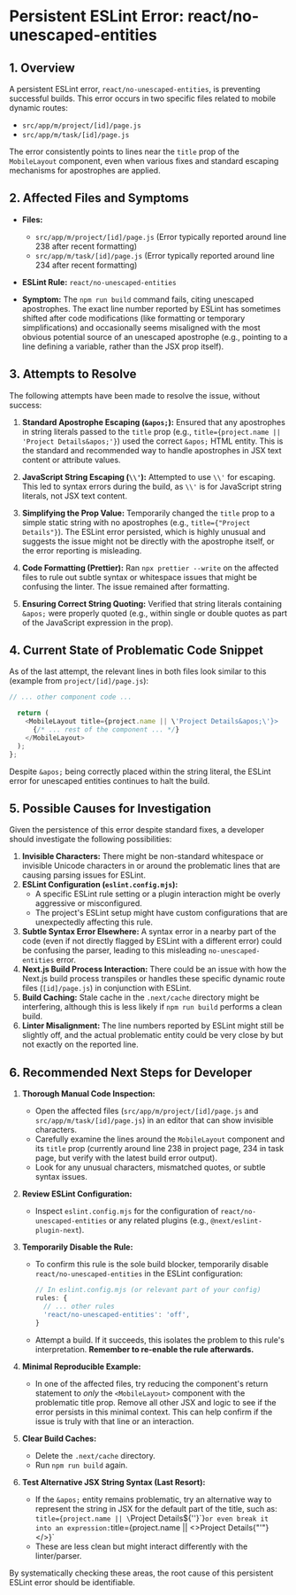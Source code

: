 # Persistent ESLint Error: react/no-unescaped-entities

## 1. Overview

A persistent ESLint error, `react/no-unescaped-entities`, is preventing successful builds. This error occurs in two specific files related to mobile dynamic routes:

- `src/app/m/project/[id]/page.js`
- `src/app/m/task/[id]/page.js`

The error consistently points to lines near the `title` prop of the `MobileLayout` component, even when various fixes and standard escaping mechanisms for apostrophes are applied.

## 2. Affected Files and Symptoms

- **Files:**
    - `src/app/m/project/[id]/page.js` (Error typically reported around line 238 after recent formatting)
    - `src/app/m/task/[id]/page.js` (Error typically reported around line 234 after recent formatting)

- **ESLint Rule:** `react/no-unescaped-entities`

- **Symptom:** The `npm run build` command fails, citing unescaped apostrophes. The exact line number reported by ESLint has sometimes shifted after code modifications (like formatting or temporary simplifications) and occasionally seems misaligned with the most obvious potential source of an unescaped apostrophe (e.g., pointing to a line defining a variable, rather than the JSX prop itself).

## 3. Attempts to Resolve

The following attempts have been made to resolve the issue, without success:

1.  **Standard Apostrophe Escaping (`&apos;`):**
    Ensured that any apostrophes in string literals passed to the `title` prop (e.g., `title={project.name || 'Project Details&apos;'}`) used the correct `&apos;` HTML entity. This is the standard and recommended way to handle apostrophes in JSX text content or attribute values.

2.  **JavaScript String Escaping (`\\'`):**
    Attempted to use `\\'` for escaping. This led to syntax errors during the build, as `\\'` is for JavaScript string literals, not JSX text content.

3.  **Simplifying the Prop Value:**
    Temporarily changed the `title` prop to a simple static string with no apostrophes (e.g., `title={"Project Details"}`). The ESLint error persisted, which is highly unusual and suggests the issue might not be directly with the apostrophe itself, or the error reporting is misleading.

4.  **Code Formatting (Prettier):**
    Ran `npx prettier --write` on the affected files to rule out subtle syntax or whitespace issues that might be confusing the linter. The issue remained after formatting.

5.  **Ensuring Correct String Quoting:**
    Verified that string literals containing `&apos;` were properly quoted (e.g., within single or double quotes as part of the JavaScript expression in the prop).

## 4. Current State of Problematic Code Snippet

As of the last attempt, the relevant lines in both files look similar to this (example from `project/[id]/page.js`):

```javascript
// ... other component code ...

  return (
    <MobileLayout title={project.name || \'Project Details&apos;\'}>
      {/* ... rest of the component ... */}
    </MobileLayout>
  );
};
```

Despite `&apos;` being correctly placed within the string literal, the ESLint error for unescaped entities continues to halt the build.

## 5. Possible Causes for Investigation

Given the persistence of this error despite standard fixes, a developer should investigate the following possibilities:

1.  **Invisible Characters:** There might be non-standard whitespace or invisible Unicode characters in or around the problematic lines that are causing parsing issues for ESLint.
2.  **ESLint Configuration (`eslint.config.mjs`):**
    -   A specific ESLint rule setting or a plugin interaction might be overly aggressive or misconfigured.
    -   The project's ESLint setup might have custom configurations that are unexpectedly affecting this rule.
3.  **Subtle Syntax Error Elsewhere:** A syntax error in a nearby part of the code (even if not directly flagged by ESLint with a different error) could be confusing the parser, leading to this misleading `no-unescaped-entities` error.
4.  **Next.js Build Process Interaction:** There could be an issue with how the Next.js build process transpiles or handles these specific dynamic route files (`[id]/page.js`) in conjunction with ESLint.
5.  **Build Caching:** Stale cache in the `.next/cache` directory might be interfering, although this is less likely if `npm run build` performs a clean build.
6.  **Linter Misalignment:** The line numbers reported by ESLint might still be slightly off, and the actual problematic entity could be very close by but not exactly on the reported line.

## 6. Recommended Next Steps for Developer

1.  **Thorough Manual Code Inspection:**
    -   Open the affected files (`src/app/m/project/[id]/page.js` and `src/app/m/task/[id]/page.js`) in an editor that can show invisible characters.
    -   Carefully examine the lines around the `MobileLayout` component and its `title` prop (currently around line 238 in project page, 234 in task page, but verify with the latest build error output).
    -   Look for any unusual characters, mismatched quotes, or subtle syntax issues.

2.  **Review ESLint Configuration:**
    -   Inspect `eslint.config.mjs` for the configuration of `react/no-unescaped-entities` or any related plugins (e.g., `@next/eslint-plugin-next`).

3.  **Temporarily Disable the Rule:**
    -   To confirm this rule is the sole build blocker, temporarily disable `react/no-unescaped-entities` in the ESLint configuration:
        ```javascript
        // In eslint.config.mjs (or relevant part of your config)
        rules: {
          // ... other rules
          'react/no-unescaped-entities': 'off',
        }
        ```
    -   Attempt a build. If it succeeds, this isolates the problem to this rule's interpretation. **Remember to re-enable the rule afterwards.**

4.  **Minimal Reproducible Example:**
    -   In one of the affected files, try reducing the component's return statement to *only* the `<MobileLayout>` component with the problematic title prop. Remove all other JSX and logic to see if the error persists in this minimal context. This can help confirm if the issue is truly with that line or an interaction.

5.  **Clear Build Caches:**
    -   Delete the `.next/cache` directory.
    -   Run `npm run build` again.

6.  **Test Alternative JSX String Syntax (Last Resort):**
    -   If the `&apos;` entity remains problematic, try an alternative way to represent the string in JSX for the default part of the title, such as:
        `title={project.name || \`Project Details${\'\'}\`}`
        or even break it into an expression:
        `title={project.name || <>Project Details{"'"}</>}`
    -   These are less clean but might interact differently with the linter/parser.

By systematically checking these areas, the root cause of this persistent ESLint error should be identifiable. 